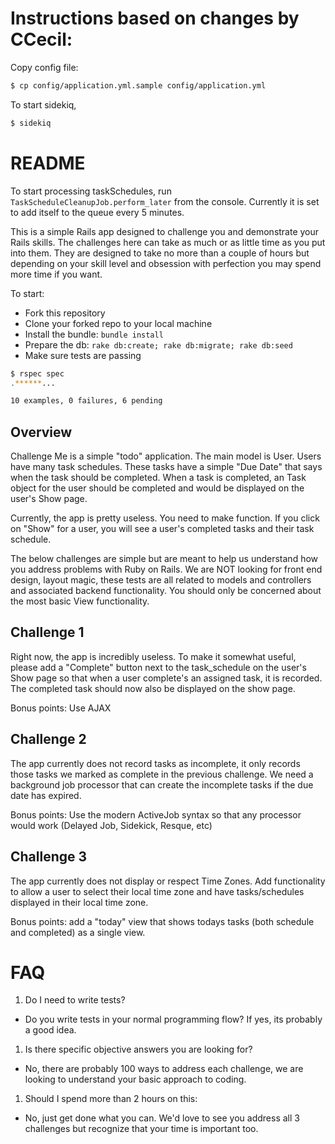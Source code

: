 # Instructions based on changes by CCecil:

Copy config file:
```bash
$ cp config/application.yml.sample config/application.yml
```

To start sidekiq,
```bash
$ sidekiq
```


# README
To start processing taskSchedules, run `TaskScheduleCleanupJob.perform_later` from the console. Currently it is set to add itself to the queue every 5 minutes.

This is a simple Rails app designed to challenge you and demonstrate your Rails skills.
The challenges here can take as much or as little time as you put into them.  They are designed
to take no more than a couple of hours but depending on your skill level and obsession
with perfection you may spend more time if you want.

To start:

* Fork this repository
* Clone your forked repo to your local machine
* Install the bundle: `bundle install`
* Prepare the db: `rake db:create; rake db:migrate; rake db:seed`
* Make sure tests are passing

```bash
$ rspec spec
.******...

10 examples, 0 failures, 6 pending
```

## Overview

Challenge Me is a simple "todo" application.  The main model is User.  Users have
many task schedules.  These tasks have a simple "Due Date" that says when the task
should be completed.  When a task is completed, an Task object for the user should be
completed and would be displayed on the user's Show page.

Currently, the app is pretty useless. You need to make function.  If you click on
"Show" for a user, you will see a user's completed tasks and their task schedule.

The below challenges are simple but are meant to help us understand how you address
problems with Ruby on Rails.  We are NOT looking for front end design, layout magic,
these tests are all related to models and controllers and associated backend functionality.
You should only be concerned about the most basic View functionality.


## Challenge 1

Right now, the app is incredibly useless.  To make it somewhat useful, please
add a "Complete" button next to the task_schedule on the user's Show page
so that when a user complete's an assigned task, it is recorded.  The completed
task should now also be displayed on the show page.

Bonus points: Use AJAX

## Challenge 2

The app currently does not record tasks as incomplete, it only records those tasks
we marked as complete in the previous challenge.  We need a background job processor
that can create the incomplete tasks if the due date has expired.

Bonus points: Use the modern ActiveJob syntax so that any processor would work (Delayed Job, Sidekick, Resque, etc)

## Challenge 3

The app currently does not display or respect Time Zones.  Add functionality to allow
a user to select their local time zone and have tasks/schedules displayed in their local
time zone.

Bonus points: add a "today" view that shows todays tasks (both schedule and completed) as a single view.

# FAQ

1. Do I need to write tests?
  * Do you write tests in your normal programming flow?  If yes, its probably a good idea.
1. Is there specific objective answers you are looking for?
  * No, there are probably 100 ways to address each challenge, we are looking to understand your basic approach to coding.
1. Should I spend more than 2 hours on this:
  * No, just get done what you can. We'd love to see you address all 3 challenges but recognize that your time is important too.
